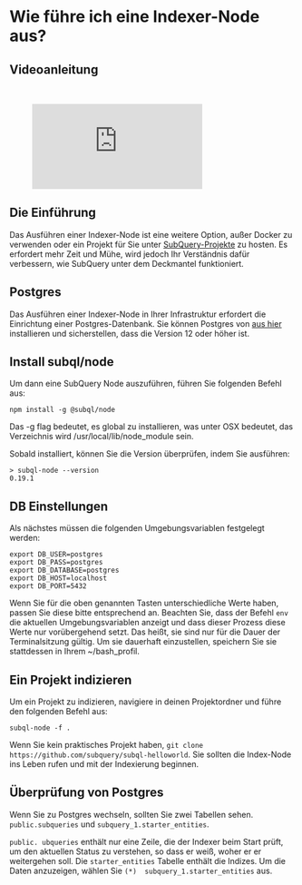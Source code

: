 # Wie führe ich eine Indexer-Node aus?

## Videoanleitung

<br/>
<figure class="video_container">
  <iframe src="https://www.youtube.com/embed/QfNsR12ItnA" frameborder="0" allowfullscreen="true"></iframe>
</figure>

## Die Einführung

Das Ausführen einer Indexer-Node ist eine weitere Option, außer Docker zu verwenden oder ein Projekt für Sie unter [SubQuery-Projekte](https://managedservice.subquery.network/) zu hosten. Es erfordert mehr Zeit und Mühe, wird jedoch Ihr Verständnis dafür verbessern, wie SubQuery unter dem Deckmantel funktioniert.

## Postgres

Das Ausführen einer Indexer-Node in Ihrer Infrastruktur erfordert die Einrichtung einer Postgres-Datenbank. Sie können Postgres von [aus hier](https://www.postgresql.org/download/) installieren und sicherstellen, dass die Version 12 oder höher ist.

## Install subql/node

Um dann eine SubQuery Node auszuführen, führen Sie folgenden Befehl aus:

```shell
npm install -g @subql/node
```

Das -g flag bedeutet, es global zu installieren, was unter OSX bedeutet, das Verzeichnis wird /usr/local/lib/node_module sein.

Sobald installiert, können Sie die Version überprüfen, indem Sie ausführen:

```shell
> subql-node --version
0.19.1
```

## DB Einstellungen

Als nächstes müssen die folgenden Umgebungsvariablen festgelegt werden:

```shell
export DB_USER=postgres
export DB_PASS=postgres
export DB_DATABASE=postgres
export DB_HOST=localhost
export DB_PORT=5432
```

Wenn Sie für die oben genannten Tasten unterschiedliche Werte haben, passen Sie diese bitte entsprechend an. Beachten Sie, dass der Befehl `env` die aktuellen Umgebungsvariablen anzeigt und dass dieser Prozess diese Werte nur vorübergehend setzt. Das heißt, sie sind nur für die Dauer der Terminalsitzung gültig. Um sie dauerhaft einzustellen, speichern Sie sie stattdessen in Ihrem ~/bash_profil.

## Ein Projekt indizieren

Um ein Projekt zu indizieren, navigiere in deinen Projektordner und führe den folgenden Befehl aus:

```shell
subql-node -f .
```

Wenn Sie kein praktisches Projekt haben, `git clone https://github.com/subquery/subql-helloworld`. Sie sollten die Index-Node ins Leben rufen und mit der Indexierung beginnen.

## Überprüfung von Postgres

Wenn Sie zu Postgres wechseln, sollten Sie zwei Tabellen sehen. `public.subqueries` und `subquery_1.starter_entities`.

`public. ubqueries` enthält nur eine Zeile, die der Indexer beim Start prüft, um den aktuellen Status zu verstehen, so dass er weiß, woher er er weitergehen soll. Die `starter_entities` Tabelle enthält die Indizes. Um die Daten anzuzeigen, wählen Sie `(*)  subquery_1.starter_entities` aus.
